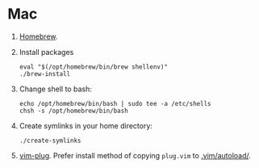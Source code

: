 # Mac

1. [Homebrew](https://brew.sh/).

1. Install packages

   ```
   eval "$(/opt/homebrew/bin/brew shellenv)"
   ./brew-install
   ```

1. Change shell to bash:

   ```
   echo /opt/homebrew/bin/bash | sudo tee -a /etc/shells
   chsh -s /opt/homebrew/bin/bash
   ```

1. Create symlinks in your home directory:

   ```
   ./create-symlinks
   ```

1. [vim-plug](https://github.com/junegunn/vim-plug). Prefer install method of
   copying `plug.vim` to [.vim/autoload/](./vim/autoload).

